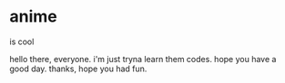 # anime
is cool

hello there, everyone.
i'm just tryna learn them codes.
hope you have a good day.
thanks, hope you had fun.
